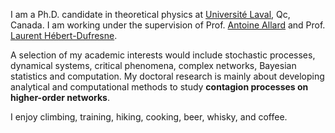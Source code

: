 I am a Ph.D. candidate in theoretical physics at [Université Laval](https://www.ulaval.ca/), Qc, Canada. I am working under the
supervision of Prof. [Antoine Allard](https://antoineallard.github.io/) and Prof. [Laurent Hébert-Dufresne](http://laurenthebertdufresne.github.io/).

A selection of my academic interests would include stochastic processes, dynamical systems, critical phenomena, complex networks, Bayesian statistics and computation.
My doctoral research is mainly about developing analytical and computational methods to study **contagion processes on higher-order networks**.

I enjoy climbing, training, hiking, cooking, beer, whisky, and coffee.

